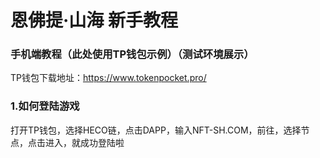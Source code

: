# 恩佛提·山海 新手教程

### 手机端教程（此处使用TP钱包示例）（测试环境展示）

TP钱包下载地址：https://www.tokenpocket.pro/

### 1.如何登陆游戏

打开TP钱包，选择HECO链，点击DAPP，输入NFT-SH.COM，前往，选择节点，点击进入，就成功登陆啦
